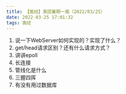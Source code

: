 ```yaml
---
title: 【面经】美团暑期一面（2022/03/25）
date: 2022-03-25 17:01:32
tags: 面经
---
```

1. 说一下WebServer如何实现的？实现了什么？
2. get/head请求区别？还有什么请求方式？
3. 讲讲epoll
4. 长连接
5. 管线化是什么
6. 三握四挥
7. 有没有用过数据库
